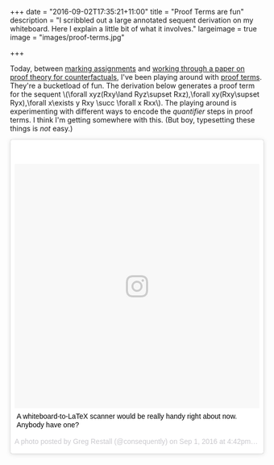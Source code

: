 +++
date = "2016-09-02T17:35:21+11:00"
title = "Proof Terms are fun"
description = "I scribbled out a large annotated sequent derivation on my whiteboard. Here I explain a little bit of what it involves."
largeimage = true
image = "images/proof-terms.jpg"

+++

Today, between [marking assignments](http://consequently.org/class/2016/PHIL20030/) and [working through a paper on proof theory for counterfactuals](https://twitter.com/logicmelb/status/771115105282961410), I've been playing around with [proof terms](http://consequently.org/presentation/2016/terms-for-classical-sequents-aal-2016/). They're a bucketload of fun. The derivation below generates a proof term for the sequent \\(\forall xyz(Rxy\land Ryz\supset Rxz),\forall xy(Rxy\supset Ryx),\forall x\exists y Rxy \succ \forall x Rxx\\). The playing around is experimenting with different ways to encode the *quantifier* steps in proof terms. I think I'm getting somewhere with this. (But boy, typesetting these things is *not* easy.)

<blockquote class="instagram-media" data-instgrm-captioned data-instgrm-version="7" style=" background:#FFF; border:0; border-radius:3px; box-shadow:0 0 1px 0 rgba(0,0,0,0.5),0 1px 10px 0 rgba(0,0,0,0.15); margin: 1px; max-width:658px; padding:0; width:99.375%; width:-webkit-calc(100% - 2px); width:calc(100% - 2px);"><div style="padding:8px;"> <div style=" background:#F8F8F8; line-height:0; margin-top:40px; padding:49.9074074074% 0; text-align:center; width:100%;"> <div style=" background:url(data:image/png;base64,iVBORw0KGgoAAAANSUhEUgAAACwAAAAsCAMAAAApWqozAAAABGdBTUEAALGPC/xhBQAAAAFzUkdCAK7OHOkAAAAMUExURczMzPf399fX1+bm5mzY9AMAAADiSURBVDjLvZXbEsMgCES5/P8/t9FuRVCRmU73JWlzosgSIIZURCjo/ad+EQJJB4Hv8BFt+IDpQoCx1wjOSBFhh2XssxEIYn3ulI/6MNReE07UIWJEv8UEOWDS88LY97kqyTliJKKtuYBbruAyVh5wOHiXmpi5we58Ek028czwyuQdLKPG1Bkb4NnM+VeAnfHqn1k4+GPT6uGQcvu2h2OVuIf/gWUFyy8OWEpdyZSa3aVCqpVoVvzZZ2VTnn2wU8qzVjDDetO90GSy9mVLqtgYSy231MxrY6I2gGqjrTY0L8fxCxfCBbhWrsYYAAAAAElFTkSuQmCC); display:block; height:44px; margin:0 auto -44px; position:relative; top:-22px; width:44px;"></div></div> <p style=" margin:8px 0 0 0; padding:0 4px;"> <a href="https://www.instagram.com/p/BJ1QhRCD7ex/" style=" color:#000; font-family:Arial,sans-serif; font-size:14px; font-style:normal; font-weight:normal; line-height:17px; text-decoration:none; word-wrap:break-word;" target="_blank">A whiteboard-to-LaTeX scanner would be really handy right about now. Anybody have one?</a></p> <p style=" color:#c9c8cd; font-family:Arial,sans-serif; font-size:14px; line-height:17px; margin-bottom:0; margin-top:8px; overflow:hidden; padding:8px 0 7px; text-align:center; text-overflow:ellipsis; white-space:nowrap;">A photo posted by Greg Restall (@consequently) on <time style=" font-family:Arial,sans-serif; font-size:14px; line-height:17px;" datetime="2016-09-01T23:42:54+00:00">Sep 1, 2016 at 4:42pm PDT</time></p></div></blockquote> <script async defer src="//platform.instagram.com/en_US/embeds.js"></script>
